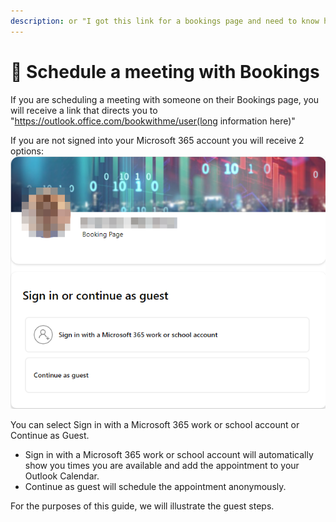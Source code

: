 ```yaml
---
description: or "I got this link for a bookings page and need to know how to schedule"
---
```


# 🤙 Schedule a meeting with Bookings

If you are scheduling a meeting with someone on their Bookings page, you will receive a link that directs you to "https://outlook.office.com/bookwithme/user(long information here)"

If you are not signed into your Microsoft 365 account you will receive 2 options:\
![](<../../../../.gitbook/assets/image (30).png>)

You can select Sign in with a Microsoft 365 work or school account or Continue as Guest.&#x20;

* Sign in with a Microsoft 365 work or school account will automatically show you times you are available and add the appointment to your Outlook Calendar.&#x20;
* Continue as guest will schedule the appointment anonymously.&#x20;

For the purposes of this guide, we will illustrate the guest steps.&#x20;

